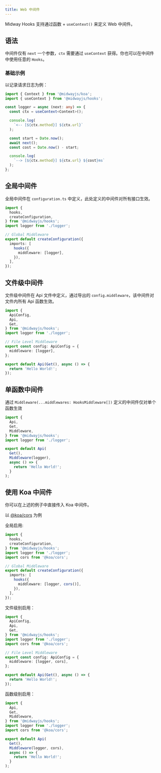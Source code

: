 ```yaml
---
title: Web 中间件
---
```


Midway Hooks 支持通过函数 + `useContext()` 来定义 Web 中间件。

## 语法

中间件仅有 `next` 一个参数，`ctx` 需要通过 `useContext` 获得。你也可以在中间件中使用任意的 `Hooks`。

### 基础示例

以记录请求日志为例：

```typescript
import { Context } from '@midwayjs/koa';
import { useContext } from '@midwayjs/hooks';

const logger = async (next: any) => {
  const ctx = useContext<Context>();

  console.log(
    `<-- [${ctx.method}] ${ctx.url}`
  );

  const start = Date.now();
  await next();
  const cost = Date.now() - start;

  console.log(
    `--> [${ctx.method}] ${ctx.url} ${cost}ms`
  );
};
```

## 全局中间件

全局中间件在 `configuration.ts` 中定义，此处定义的中间件对所有接口生效。

```typescript
import {
  hooks,
  createConfiguration,
} from '@midwayjs/hooks';
import logger from './logger';

// Global Middleware
export default createConfiguration({
  imports: [
    hooks({
      middleware: [logger],
    }),
  ],
});
```

## 文件级中间件

文件级中间件在 Api 文件中定义，通过导出的 `config.middleware`，该中间件对文件内所有 Api 函数生效。

```typescript
import {
  ApiConfig,
  Api,
  Get,
} from '@midwayjs/hooks';
import logger from './logger';

// File Level Middleware
export const config: ApiConfig = {
  middleware: [logger],
};

export default Api(Get(), async () => {
  return 'Hello World!';
});
```

## 单函数中间件

通过 `Middleware(...middlewares: HooksMiddleware[])` 定义的中间件仅对单个函数生效

```ts
import {
  Api,
  Get,
  Middleware,
} from '@midwayjs/hooks';
import logger from './logger';

export default Api(
  Get(),
  Middleware(logger),
  async () => {
    return 'Hello World!';
  }
);
```

## 使用 Koa 中间件

你可以在上述的例子中直接传入 Koa 中间件。

以 [@koa/cors](https://www.npmjs.com/package/@koa/cors) 为例

全局启用:

```ts
import {
  hooks,
  createConfiguration,
} from '@midwayjs/hooks';
import logger from './logger';
import cors from '@koa/cors';

// Global Middleware
export default createConfiguration({
  imports: [
    hooks({
      middleware: [logger, cors()],
    }),
  ],
});
```

文件级别启用：

```ts
import {
  ApiConfig,
  Api,
  Get,
} from '@midwayjs/hooks';
import logger from './logger';
import cors from '@koa/cors';

// File Level Middleware
export const config: ApiConfig = {
  middleware: [logger, cors],
};

export default Api(Get(), async () => {
  return 'Hello World!';
});
```

函数级别启用：

```ts
import {
  Api,
  Get,
  Middleware,
} from '@midwayjs/hooks';
import logger from './logger';
import cors from '@koa/cors';

export default Api(
  Get(),
  Middleware(logger, cors),
  async () => {
    return 'Hello World!';
  }
);
```
